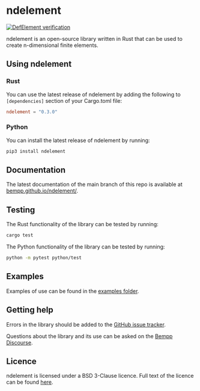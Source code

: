 # ndelement

[![DefElement verification](https://defelement.org/badges/ndelement.svg)](https://defelement.org/verification/ndelement.html)

ndelement is an open-source library written in Rust that can be used to create n-dimensional finite elements.

## Using ndelement
### Rust
You can use the latest release of ndelement by adding the following to `[dependencies]` section of your Cargo.toml file:

```toml
ndelement = "0.3.0"
```

### Python
You can install the latest release of ndelement by running:

```bash
pip3 install ndelement
```

## Documentation
The latest documentation of the main branch of this repo is available at [bempp.github.io/ndelement/](https://bempp.github.io/ndelement/).

## Testing
The Rust functionality of the library can be tested by running:
```bash
cargo test
```

The Python functionality of the library can be tested by running:
```bash
python -m pytest python/test
```

## Examples
Examples of use can be found in the [examples folder](examples/).

## Getting help
Errors in the library should be added to the [GitHub issue tracker](https://github.com/bempp/ndelement/issues).

Questions about the library and its use can be asked on the [Bempp Discourse](https://bempp.discourse.group).

## Licence
ndelement is licensed under a BSD 3-Clause licence. Full text of the licence can be found [here](LICENSE.md).
